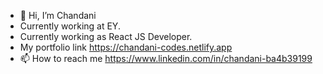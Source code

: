- 👋 Hi, I’m Chandani
- Currently working at EY.
- Currently working as React JS Developer. 
- My portfolio link https://chandani-codes.netlify.app
- 📫 How to reach me https://www.linkedin.com/in/chandani-ba4b39199

<!---
ChandaniCodes/ChandaniCodes is a ✨ special ✨ repository because its `README.md` (this file) appears on your GitHub profile.
You can click the Preview link to take a look at your changes.
--->
